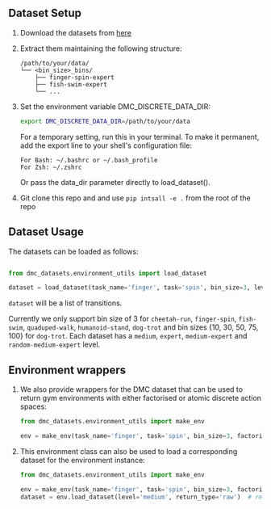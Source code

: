 ## Dataset Setup

1. Download the datasets from [here](https://warwickfiles.warwick.ac.uk/s/GrGH9RsyDRajASq?path=%2FDMC)
2. Extract them maintaining the following structure:
   ```
   /path/to/your/data/
   └── <bin_size>_bins/
       ├── finger-spin-expert
       ├── fish-swim-expert
       └── ...
   ```
3. Set the environment variable DMC_DISCRETE_DATA_DIR:
   ```bash
   export DMC_DISCRETE_DATA_DIR=/path/to/your/data
   ```
   For a temporary setting, run this in your terminal. To make it permanent, add the export line to your shell's configuration file:
   ```
   For Bash: ~/.bashrc or ~/.bash_profile
   For Zsh: ~/.zshrc
   ```
   Or pass the data_dir parameter directly to load_dataset().

4. Git clone this repo and and use `pip intsall -e .` from the root of the repo

## Dataset Usage

The datasets can be loaded as follows:

```python

from dmc_datasets.environment_utils import load_dataset

dataset = load_dataset(task_name='finger', task='spin', bin_size=3, level='medium')
```
`dataset` will be a list of transitions. 

Currently we only support bin size of 3 for `cheetah-run`, `finger-spin`, `fish-swim`, `quaduped-walk`, `humanoid-stand`, `dog-trot` and bin sizes {10, 30, 50, 75, 100} for `dog-trot`. Each dataset has a `medium`, `expert`, `medium-expert` and `random-medium-expert` level.

## Environment wrappers

1. We also provide wrappers for the DMC dataset that can be used to return gym environments with either factorised or atomic discrete action spaces:
   ```python
   from dmc_datasets.environment_utils import make_env

   env = make_env(task_name='finger', task='spin', bin_size=3, factorised=True)
   ```
   
2. This environment class can also be used to load a corresponding dataset for the environment instance:
   ```python
   from dmc_datasets.environment_utils import make_env

   env = make_env(task_name='finger', task='spin', bin_size=3, factorised=True)
   dataset = env.load_dataset(level='medium', return_type='raw')  # return_type supports 'raw', 'dict', 'replay_buffer'
   ```
